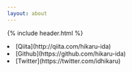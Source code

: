 ```yaml
---
layout: about
---
```


{% include header.html %}
<li>[Qiita](http://qiita.com/hikaru-ida)</li>
<li>[Github](https://github.com/hikaru-ida)</li>
<li>[Twitter](https://twitter.com/idhikaru)</li>

